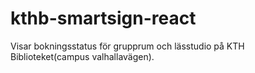 # kthb-smartsign-react

Visar bokningsstatus för grupprum och lässtudio på KTH Biblioteket(campus valhallavägen).
